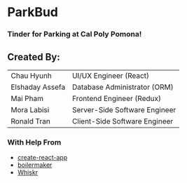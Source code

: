 # ParkBud

### Tinder for Parking at Cal Poly Pomona!

## Created By:
|                   |            |
| ------------------|-------------
| Chau Hyunh        | UI/UX Engineer (React)  
| Elshaday Assefa   | Database Administrator (ORM)       
| Mai Pham          | Frontend Engineer (Redux)    
| Mora Labisi       | Server-Side Software Engineer
| Ronald Tran       | Client-Side Software Engineer


### With Help From
* [create-react-app](https://github.com/facebook/create-react-app)
* [boilermaker](https://github.com/FullstackAcademy/boilermaker)
* [Whiskr](https://github.com/Whiskr/whiskr)
